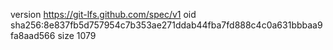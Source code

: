 version https://git-lfs.github.com/spec/v1
oid sha256:8e837fb5d757954c7b353ae271ddab44fba7fd888c4c0a631bbbaa9fa8aad566
size 1079
